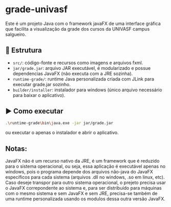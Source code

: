 # grade-univasf

Este é um projeto Java com o framework javaFX de uma interface gráfica 
que facilita a visualização da grade dos cursos da UNIVASF campus salgueiro.

## 📁 Estrutura

- `src/`: código-fonte e recursos como imagens e arquivos fxml.
- `jar/grade.jar`: arquivo JAR executável, é modularizado e possue dependencias JavaFX (não executa com a JRE sozinha).
- `runtime-grade/`: runtime Java personalizada criada com JLink para executar grade.jar sozinho.
- `builder/installer`: instalador para windows (único arquivo necessário para baixar o aplicativo).

## ▶️ Como executar

```bash
.\runtime-grade\bin\java.exe -jar jar/grade.jar
```
ou executar o apenas o instalador e abrir o aplicativo.

## Notas:
JavaFX não é um recurso nativo da JRE, é um framework que é reduzido para o sistema operacional, ou seja, essa aplicação
é executável apenas no windows, pois o programa depende dos arquivos não-java do JavaFX específicos para cada sistema
(arquivos .dll no windows, .so em linux, etc). Caso deseje transpor para outro sistema operacional, o prejeto precisa
usar o JavaFX correpondente ao sistema e, para ser distribuído para máquinas com o mesmo sistema e sem JavaFX e sem JRE,
precisa-se também de uma runtime personalizada usando os modulos dessa outra versão JavaFX.

